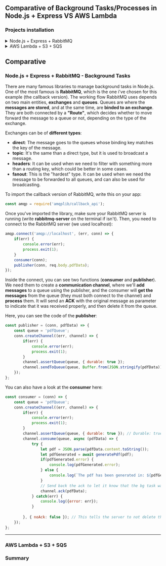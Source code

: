 ## Comparative of Background Tasks/Processes in Node.js + Express VS AWS Lambda
### Projects installation

<details>
<summary>Node.js + Express + RabbitMQ</summary>
<p>

### Requirements
- **Node.js** [Download](https://nodejs.org/es/download/)
- **POSTMAN** or your prefered way to do HTTP requests to an API [Get POSTMAN](https://www.getpostman.com/downloads/)
- **RabbitMQ** server. You can follow these steps to install it:
    1. Type this command on the terminal:
        **Linux Systems**<br>
        ```
        sudo apt-get install rabbitmq-server
        ```

        **MacOS**<br>
        ```
        brew install rabbitmq
        ```

    2. Check the installation was correct typing:
        ```
        rabbitmq-server
        ```

        If everything is fine, you should see something like this:<br>

        ```
        ##  ##      RabbitMQ 3.8.1
        ##  ##
        ##########  Copyright (c) 2007-2019 Pivotal Software, Inc.
        ######  ##
        ##########  Licensed under the MPL 1.1. Website: https://rabbitmq.com

        Doc guides: https://rabbitmq.com/documentation.html
        Support:    https://rabbitmq.com/contact.html
        Tutorials:  https://rabbitmq.com/getstarted.html
        Monitoring: https://rabbitmq.com/monitoring.html

        Logs: /usr/local/var/log/rabbitmq/rabbit@localhost.log
                /usr/local/var/log/rabbitmq/rabbit@localhost_upgrade.log

        Config file(s): (none)

        Starting broker... completed with 6 plugins.
        ```

    3. To **access the UI** provided by RabbitMQ, you can **create an user** this way:
        ```
        rabbitmqctl add_user username userpass
        ```

    4. Then, you need to **make this user adminstrator**:
        ```
        rabbitmqctl set_user_tags username administrator
        ```

    5. **Access to this url** with the user credentials created above [http://localhost:15672](http://localhost:15672). This will be helpful if you want to see your queues in action!

### Installation

#### Node.js + express app installation
1. Clone the repository using the command line:

    ```
    git clone https://github.com/codeurjc-students/2019-ServerlessVsExpress.git
    ```

2. Navigate to the folder **sections -> BackgroundTasks -> nodejs-express-rabbitmq**.

3. Write the following command to install the project dependencies:

    ```
    npm install
    ```

4. Start Node.js + express server:

    ```
    npm start
    ```

#### Use
As we use to in the other sections, i've created and endpoint in the url [http://localhost:3000/generatePdf](http://localhost:3000/generatePdf). This endpoint, in the background, will **create a task**. This task will be added to a queue called **pdfQueue**, to be treated in the background. To create the request, you need to use **POST Method** with this body's content:

```
{
	"pdfData": {
		"title": "mytitle",
		"content": "This is the pdf content"
	}
}
```

If everything is correct, the **pdf will be generated in a background process** (in your root folder). Queue status can be found in [http://localhost:15672/#/queues](http://localhost:15672/#/queues), where you'll be able to see a lot of information. Here, you can see an example:

![RabbitMQ UI queue data example](./img/rabbitmq-queue-status.png)

---

</p>
</details>

<details>
<summary>AWS Lambda + S3 + SQS</summary>
<p>


</p>
</details>

## Comparative

### Node.js + Express + RabbitMQ - Background Tasks
There are many famous libraries to manage background tasks in Node.js. One of the most famous is **RabbitMQ**, which is the one i've chosen for this example (the callback version). The working flow RabbitMQ uses depends on two main entities, **exchanges** and **queues**. Queues are where the **messages are stored**, and at the same time, are **binded to an exchange**. They are both connected by a **"Route"**, which decides whether to move forward the message to a queue or not, depending on the type of the exchange.

Exchanges can be of **different types**:

- **direct**: The message goes to the queues whose binding key matches the key of the message.
- **topic**:  It's the same than a direct type, but it is used to broadcast a message.
- **headers**: It can be used when we need to filter with something more than a routing key, which could be better in some cases.
- **fanout**: This is the "hardest" type. It can be used when we need the message to be forwarded to all queues, and can also be used for broadcasting.

To import the callback version of RabbitMQ, write this on your app:

```javascript
const amqp = require('amqplib/callback_api');
```

Once you've imported the library, make sure your RabbitMQ server is running (write **rabbitmq-server** on the terminal if isn't). Then, you need to connect to the RabbitMQ server (we used localhost):

```javascript
amqp.connect('amqp://localhost', (err, conn) => {
    if(err) {
        console.error(err);
        process.exit(1);
    }
    consumer(conn);
    publisher(conn, req.body.pdfData);
});
```

Inside the connect, you can see two functions (**consumer** and **publisher**). We need them to create a **communication channel**, where we'll **add messages** to a queue using the publisher, and the consumer will **get the messages** from the queue (they must both connect to the channel) and **process** them. It will send an **ACK** with the original message as parameter to indicate that it was received properly, and then delete it from the queue.

Here, you can see the code of the **publisher**:

```javascript
const publisher = (conn, pdfData) => {
    const queue = 'pdfQueue';
    conn.createChannel((err, channel) => {
        if(err) {
            console.error(err);
            process.exit(1);
        }
        channel.assertQueue(queue, { durable: true });
        channel.sendToQueue(queue, Buffer.from(JSON.stringify(pdfData)), {persistent: true});
    });
};
```

You can also have a look at the **consumer** here:

```javascript
const consumer = (conn) => {
    const queue = 'pdfQueue';
    conn.createChannel((err, channel) => {
        if(err) {
            console.error(err);
            process.exit(1);
        }
        channel.assertQueue(queue, { durable: true }); // Durable: true makes the queue to persist even if connection has been closed
        channel.consume(queue, async (pdfData) => {
            try {
                let pdf = JSON.parse(pdfData.content.toString());
                let pdfGenerated = await generatePdf(pdf);
                if(pdfGenerated.error) {
                    console.log(pdfGenerated.error); 
                } else {
                    console.log(`The pdf has been generated in: ${pdfGenerated.response.filename}`);  
                }
                // Send back the ack to let it know that the bg task was completed
                channel.ack(pdfData);
            } catch(err) {
                console.log({error: err});
            }
             
        }, { noAck: false }); // This tells the server to not delete the message once it's delivered
    });
};
```

---

### AWS Lambda + S3 + SQS


### Summary
